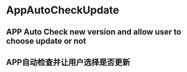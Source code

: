 # AppAutoCheckUpdate

## APP Auto Check new version and allow user to choose update or not

## APP自动检查并让用户选择是否更新
